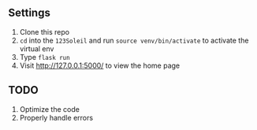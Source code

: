 
## Settings

1. Clone this repo
2.  `cd` into the `123Soleil` and run `source venv/bin/activate` to activate the virtual env 
3.  Type `flask run`
4. Visit http://127.0.0.1:5000/ to view the home page
## TODO 
1. Optimize the code
2. Properly handle errors

